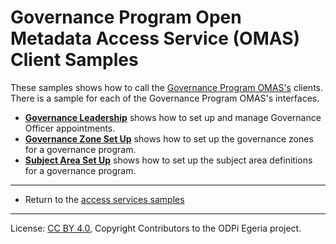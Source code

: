 <!-- SPDX-License-Identifier: CC-BY-4.0 -->
<!-- Copyright Contributors to the ODPi Egeria project. -->

# Governance Program Open Metadata Access Service (OMAS) Client Samples

These samples shows how to call the
[Governance Program OMAS's](../../../../open-metadata-implementation/access-services/governance-program) clients.
There is a sample for each of the Governance Program OMAS's interfaces.

* **[Governance Leadership](governance-leadership-sample)** shows how to set up and manage Governance Officer appointments.
* **[Governance Zone Set Up](governance-zone-create-sample)** shows how to set up the governance zones for a governance program.
* **[Subject Area Set Up](governance-subject-area-sample)** shows how to set up the subject area definitions for a governance program.


----
* Return to the [access services samples](..)

----
License: [CC BY 4.0](https://creativecommons.org/licenses/by/4.0/),
Copyright Contributors to the ODPi Egeria project.
